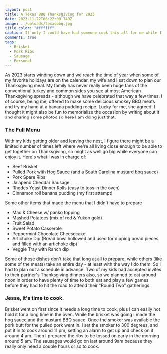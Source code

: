 ```yaml
---
layout: post
title: A Texas BBQ Thanksgiving for 2023
date: 2023-11-22T06:22:00.749Z
image: ../uploads/texasbbq.jpg
title_color: "#ffffff"
caption: If only I could have had someone cook this all for me while I relaxed.
comments: true
tags:
  - Brisket
  - Pork Ribs
  - Sausage
  - Personal
---
```

As 2023 starts winding down and we reach the time of year when some of my favorite holidays are on the calendar, my wife and I sat down to plan our Thanksgiving meal. My family has never really been huge fans of the  conventional turkey and common sides you see at most American Thanksgiving spreads - although we have celebrated that way a few times. I of course, being me, offered to make some delicious smokey BBQ meats and try my hand at a banana pudding recipe. Lucky for me, she agreed! I thought it might also be fun to memorialize the occasion by writing about it and sharing some photos so here I am doing just that.

### The Full Menu

With my kids getting older and leaving the nest, I figure there might be a limited number of times left where we're all living close enough to be able to get together on Thanksgiving, so might as well go big while everyone can enjoy it. Here's what I was in charge of:

* Beef Brisket
* Pulled Pork with Hog Sauce (and a South Carolina mustard bbq sauce)
* Pork Spare Ribs
* Jalapeno Cheddar Sausage
* Rhodes Yeast Dinner Rolls (easy to toss in the oven)
* Cinnamon roll banana pudding (my first attempt)

Some other items that made the menu that I didn't have to prepare

* Mac & Cheese w/ panko topping
* Mashed Potatoes (mix of red & Yukon gold)
* Fruit Salad
* Sweet Potato Casserole
* Peppermint Chocolate Cheesecake
* Artichoke Dip (Bread bowl hollowed and used for dipping bread pieces and filled with an artichoke dip)
* Veggie Tray with Ranch dip

Some of these dishes don't take that long at all to prepare, while others (like some of the meats) take an entire day - at least with the way I do them. So I had to plan out a schedule in advance. Two of my kids had accepted invites to their partner's Thanksgiving dinners also, so we planned to eat around noon in order to have plenty of time to both eat and play a few games before they had to hit the road to attend their "Round Two" gatherings.

### Jesse, it's time to cook.

Brisket went on first since it needs a long time to cook, plus I can easily hot hold it for a long time in the oven. While the brisket was going I made the hog sauce and the mustard BBQ sauce. Once the smoker was available the pork butt for the pulled pork went in. I set the smoker to 300 degrees, and put it in to cook around 11 pm, setting an alarm to get up and check on it around 4 am. Then I prepared the ribs to be tossed on early in the morning around 5 am. The sausages would go on last around 9am because they really only need a couple hours or so to cook.